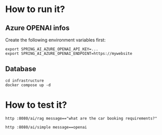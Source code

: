 # How to run it?

## Azure OPENAI infos

Create the following environment variables first:

```jshelllanguage
export SPRING_AI_AZURE_OPENAI_API_KEY=...
export SPRING_AI_AZURE_OPENAI_ENDPOINT=https://mywebsite
```

## Database

```jshelllanguage
cd infrastructure
docker compose up -d
```

# How to test it?

```jshelllanguage
http :8080/ai/rag message=="what are the car booking requirements?"
```

```jshelllanguage
http :8080/ai/simple message==openai
```
